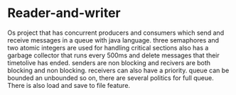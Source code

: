 # Reader-and-writer
Os project that has concurrent producers and consumers which send and receive messages in a queue with java language.
three semaphores and two atomic integers are used for handling critical sections
also has a garbage collector that runs every 500ms and delete messages that their timetolive has ended.
senders are non blocking and recivers are both blocking and non blocking.
receivers can also have a priority.
queue can be bounded an unbounded so on, there are several politics for full queue.
There is also load and save to file feature.

